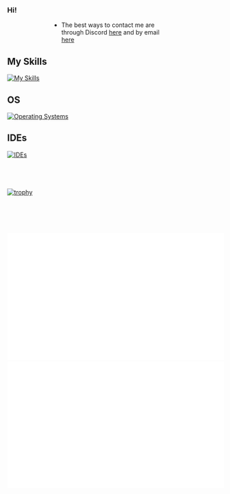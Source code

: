 <br>

<h3>Hi!</h3>
<ul style="padding-left: 25%; padding-right: 25%;">
 <li>The best ways to contact me are through Discord <a href="https://discord.com/users/697913907528073296">here</a> and by email <a href="mailto:somebody.4545@outlook.com">here</a></li>
</ul>

<h2>My Skills</h2>

[![My Skills](https://skillicons.dev/icons?i=ts,js,java,py,react,nextjs,express,mongodb,unity,blender,aws)](https://skillicons.dev) 

<h2>OS</h2>

[![Operating Systems](https://skillicons.dev/icons?i=windows,apple,mint,raspberrypi)](https://skillicons.dev) 

<h2>IDEs</h2>

[![IDEs](https://skillicons.dev/icons?i=vscode,webstorm,androidstudio,pycharm,eclipse)](https://skillicons.dev) 
<h1></h1>
<br>

[![trophy](https://github-profile-trophy.vercel.app/?username=somebody4545&theme=onedark)](https://github.com/ryo-ma/github-profile-trophy)
<br>
<br><h1></h1>
<br>
<p align="center">
  <img src="https://raw.githubusercontent.com/somebody4545/github-stats-new/master/generated/overview.svg#gh-dark-mode-only" alt="My Github Stats"/>
  <img src="https://raw.githubusercontent.com/somebody4545/github-stats-new/master/generated/languages.svg#gh-dark-mode-only" alt="My Github Stats"/>
</p>
<h1></h1>
